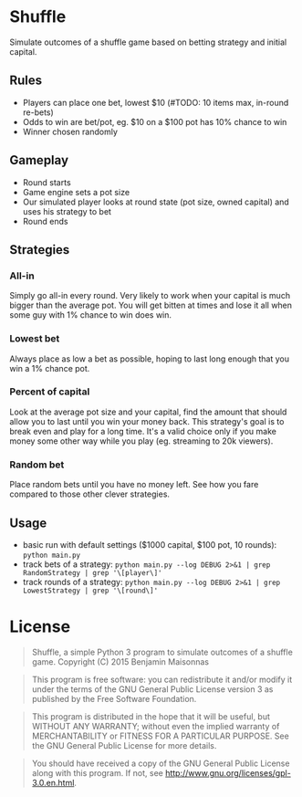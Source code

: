 # Shuffle

Simulate outcomes of a shuffle game based on betting strategy and initial capital.

## Rules

- Players can place one bet, lowest $10 (#TODO: 10 items max, in-round re-bets)
- Odds to win are bet/pot, eg. $10 on a $100 pot has 10% chance to win
- Winner chosen randomly

## Gameplay

- Round starts
- Game engine sets a pot size
- Our simulated player looks at round state (pot size, owned capital) and uses his strategy to bet
- Round ends

## Strategies

### All-in

Simply go all-in every round. Very likely to work when your capital is much bigger than the average pot.
You will get bitten at times and lose it all when some guy with 1% chance to win does win.

### Lowest bet

Always place as low a bet as possible, hoping to last long enough that you win a 1% chance pot.

### Percent of capital

Look at the average pot size and your capital, find the amount that should allow you to last until you win your money back.
This strategy's goal is to break even and play for a long time.
It's a valid choice only if you make money some other way while you play (eg. streaming to 20k viewers).

### Random bet

Place random bets until you have no money left. See how you fare compared to those other clever strategies.

## Usage

- basic run with default settings ($1000 capital, $100 pot, 10 rounds): `python main.py`
- track bets of a strategy: `python main.py --log DEBUG 2>&1 | grep RandomStrategy | grep '\[player\]'`
- track rounds of a strategy: `python main.py --log DEBUG 2>&1 | grep LowestStrategy | grep '\[round\]'`

# License

> Shuffle, a simple Python 3 program to simulate outcomes of a shuffle game.
> Copyright (C) 2015 Benjamin Maisonnas

> This program is free software: you can redistribute it and/or modify
it under the terms of the GNU General Public License version 3 as published by
the Free Software Foundation.

> This program is distributed in the hope that it will be useful,
but WITHOUT ANY WARRANTY; without even the implied warranty of
MERCHANTABILITY or FITNESS FOR A PARTICULAR PURPOSE.  See the
GNU General Public License for more details.

> You should have received a copy of the GNU General Public License
along with this program.  If not, see <http://www.gnu.org/licenses/gpl-3.0.en.html>.
